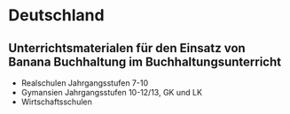 # Deutschland

## Unterrichtsmaterialen für den Einsatz von Banana Buchhaltung im Buchhaltungsunterricht


+ Realschulen
Jahrgangsstufen 7-10
+ Gymansien
Jahrgangsstufen 10-12/13, GK und LK
+ Wirtschaftsschulen


